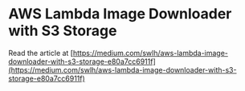 # AWS Lambda Image Downloader with S3 Storage

Read the article at [https://medium.com/swlh/aws-lambda-image-downloader-with-s3-storage-e80a7cc6911f](https://medium.com/swlh/aws-lambda-image-downloader-with-s3-storage-e80a7cc6911f)